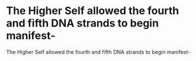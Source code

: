 # The Higher Self allowed the fourth and fifth DNA strands to begin manifest-

The Higher Self allowed the fourth and fifth DNA strands to begin manifest-